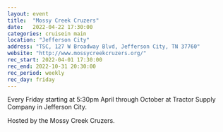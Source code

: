 ```yaml
---
layout: event
title:  "Mossy Creek Cruzers"
date:   2022-04-22 17:30:00
categories: cruisein main
location: "Jefferson City"
address: "TSC, 127 W Broadway Blvd, Jefferson City, TN 37760"
website: "http://www.mossycreekcruzers.org/"
rec_start: 2022-04-01 17:30:00
rec_end: 2022-10-31 20:30:00
rec_period: weekly
rec_day: friday
---
```


Every Friday starting at 5:30pm April through October at Tractor Supply Company in Jefferson City.

Hosted by the Mossy Creek Cruzers.
